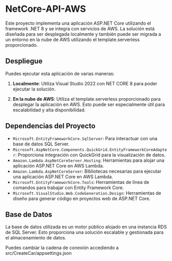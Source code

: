 # NetCore-API-AWS

Este proyecto implementa una aplicación ASP.NET Core utilizando el framework .NET 8 y se integra con servicios de AWS. La solución está diseñada para ser desplegada localmente y también puede ser migrada a un entorno en la nube de AWS utilizando el template.serverless proporcionado.

## Despliegue

Puedes ejecutar esta aplicación de varias maneras:

1. **Localmente**: Utiliza Visual Studio 2022 con NET CORE 8 para poder ejecutar la solución.

2. **En la nube de AWS**: Utiliza el template.serverless proporcionado para desplegar la aplicación en AWS. Esto puede ser especialmente útil para escalabilidad y alta disponibilidad.

## Dependencias del Proyecto

- `Microsoft.EntityFrameworkCore.SqlServer`: Para interactuar con una base de datos SQL Server.
- `Microsoft.AspNetCore.Components.QuickGrid.EntityFrameworkCoreAdapter`: Proporciona integración con QuickGrid para la visualización de datos.
- `Amazon.Lambda.AspNetCoreServer.Hosting`: Herramientas para alojar una aplicación ASP.NET Core en AWS Lambda.
- `Amazon.Lambda.AspNetCoreServer`: Bibliotecas necesarias para ejecutar una aplicación ASP.NET Core en AWS Lambda.
- `Microsoft.EntityFrameworkCore.Tools`: Herramientas de línea de comandos para trabajar con Entity Framework Core.
- `Microsoft.VisualStudio.Web.CodeGeneration.Design`: Herramientas de diseño para generar código en proyectos web de ASP.NET Core.

## Base de Datos

La base de datos utilizada es un motor público alojado en una instancia RDS de SQL Server. Esto proporciona una solución escalable y gestionada para el almacenamiento de datos.

Puedes cambiar la cadena de conexión accediendo a src/CreateCar/appsettings.json


